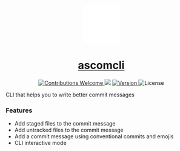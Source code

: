 <div align="center">
<!-- Title: -->
  <a href="https://github.com/ASJordi/ascomcli">
    <img src="./src/images/icon.png" height="100">
  </a>
  <h1><a href="https://github.com/ASJordi/ascomcli">ascomcli</a></h1>
<!-- Labels: -->
  <!-- First row: -->
  <a href="https://github.com/ASJordi/ascomcli/pulls">
    <img src="https://img.shields.io/static/v1.svg?label=Contributions&message=Welcome&color=0059b3" height="20" alt="Contributions Welcome">
  </a>
  <img src="https://img.shields.io/github/repo-size/ASJordi/ascomcli.svg?label=Repo%20size" height="20">
  <a href="">
    <img src="https://img.shields.io/github/package-json/v/ASJordi/ascomcli?label=Version" height="20" alt="Version">
  </a>
  <a>
    <img src="https://img.shields.io/github/license/ASJordi/ascomcli?label=License" height="20" alt="License">
  </a>
</div>

CLI that helps you to write better commit messages

### Features

- Add staged files to the commit message
- Add untracked files to the commit message
- Add a commit message using conventional commits and emojis
- CLI interactive mode

<!-- <div align="center">
  <img src="./src/images/demo.gif" height="180">
</div> -->